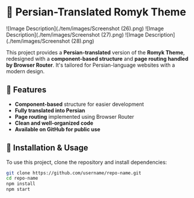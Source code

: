 # 🎨 Persian-Translated Romyk Theme
![Image Description](./tem/images/Screenshot (26).png)
![Image Description](./tem/images/Screenshot (27).png)
![Image Description](./tem/images/Screenshot (28).png)

This project provides a **Persian-translated** version of the **Romyk Theme**, redesigned with a **component-based structure** and **page routing handled by Browser Router**. It's tailored for Persian-language websites with a modern design.

## 🚀 Features
- **Component-based** structure for easier development  
- **Fully translated into Persian**  
- **Page routing** implemented using Browser Router  
- **Clean and well-organized code**  
- **Available on GitHub for public use**  

## 🔧 Installation & Usage
To use this project, clone the repository and install dependencies:

```bash
git clone https://github.com/username/repo-name.git
cd repo-name
npm install
npm start
